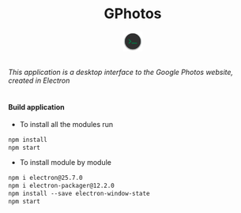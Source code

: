 <h1 align="center">GPhotos</h1>

<p align="center">
  <img src="https://github.com/fersilentt/ProgrammingDirectories/blob/master/resources/img/main_icon.png" width="8%" />
</p>


<br/>
    <i>This application is a desktop interface to the Google Photos website, created in Electron</i>
<br/>
<br/>


#### Build application

- To install all the modules run

```
npm install
npm start
```

- To install module by module

```
npm i electron@25.7.0
npm i electron-packager@12.2.0
npm install --save electron-window-state
npm start
```